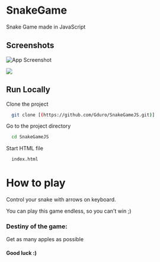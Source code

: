 
# SnakeGame

Snake Game made in JavaScript



## Screenshots

![App Screenshot](https://snipboard.io/WNZfMV.jpg)

![](https://snipboard.io/7srFtu.jpg)




## Run Locally

Clone the project

```bash
  git clone [(https://github.com/Gduro/SnakeGameJS.git)]
```

Go to the project directory

```bash
  cd SnakeGameJS
```
Start HTML file

```bash
  index.html
```


# How to play
Control your snake with arrows on keyboard.

You can play this game endless, so you can't win ;)

### Destiny of the game:

Get as many apples as possible

#### Good luck :)

